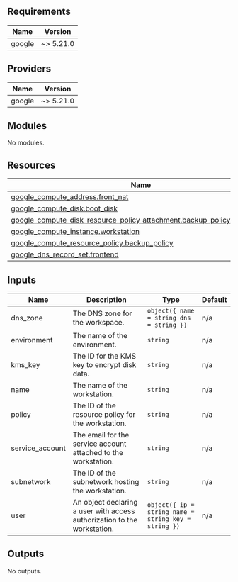 <!-- BEGIN_TF_DOCS -->


## Requirements

| Name | Version |
|------|---------|
| google | ~> 5.21.0 |

## Providers

| Name | Version |
|------|---------|
| google | ~> 5.21.0 |

## Modules

No modules.

## Resources

| Name | Type |
|------|------|
| [google_compute_address.front_nat](https://registry.terraform.io/providers/hashicorp/google/latest/docs/resources/compute_address) | resource |
| [google_compute_disk.boot_disk](https://registry.terraform.io/providers/hashicorp/google/latest/docs/resources/compute_disk) | resource |
| [google_compute_disk_resource_policy_attachment.backup_policy_attachment](https://registry.terraform.io/providers/hashicorp/google/latest/docs/resources/compute_disk_resource_policy_attachment) | resource |
| [google_compute_instance.workstation](https://registry.terraform.io/providers/hashicorp/google/latest/docs/resources/compute_instance) | resource |
| [google_compute_resource_policy.backup_policy](https://registry.terraform.io/providers/hashicorp/google/latest/docs/resources/compute_resource_policy) | resource |
| [google_dns_record_set.frontend](https://registry.terraform.io/providers/hashicorp/google/latest/docs/resources/dns_record_set) | resource |

## Inputs

| Name | Description | Type | Default |
|------|-------------|------|---------|
| dns\_zone | The DNS zone for the workspace. | ```object({ name = string dns = string })``` | n/a |
| environment | The name of the environment. | `string` | n/a |
| kms\_key | The ID for the KMS key to encrypt disk data. | `string` | n/a |
| name | The name of the workstation. | `string` | n/a |
| policy | The ID of the resource policy for the workstation. | `string` | n/a |
| service\_account | The email for the service account attached to the workstation. | `string` | n/a |
| subnetwork | The ID of the subnetwork hosting the workstation. | `string` | n/a |
| user | An object declaring a user with access authorization to the workstation. | ```object({ ip = string name = string key = string })``` | n/a |

## Outputs

No outputs.
<!-- END_TF_DOCS -->